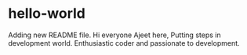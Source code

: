 # hello-world
Adding new README file.
Hi everyone Ajeet here,
Putting steps in development world. 
Enthusiastic coder and passionate to development. 
